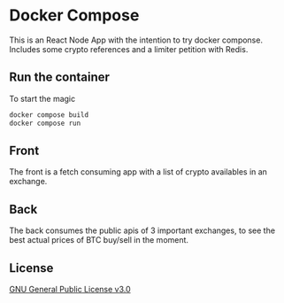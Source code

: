 # Docker Compose

This is an React Node App with the intention to try docker componse. Includes some crypto references and a limiter petition with Redis.

## Run the container

To start the magic

```bash
docker compose build
docker compose run
```

## Front

The front is a fetch consuming app with a list of crypto availables in an exchange.

## Back

The back consumes the public apis of 3 important exchanges, to see the best actual prices of BTC buy/sell in the moment.

## License

[GNU General Public License v3.0](https://www.gnu.org/licenses/gpl-3.0.en.html)

